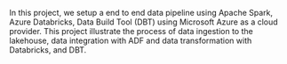 In this project, we setup a end to end data pipeline using Apache Spark, Azure Databricks, Data Build Tool (DBT) using Microsoft Azure as a cloud provider. This project illustrate the process of data ingestion to the lakehouse, data integration with ADF and data transformation with Databricks, and DBT.
